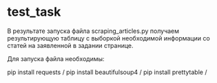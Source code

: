 # test_task

В результате запуска файла scraping_articles.py получаем результирующую таблицу с выборкой необходимой информации со статей на заявленной в задании странице.

Для запуска файла необходимы:

pip install requests /
pip install beautifulsoup4 /
pip install prettytable /
